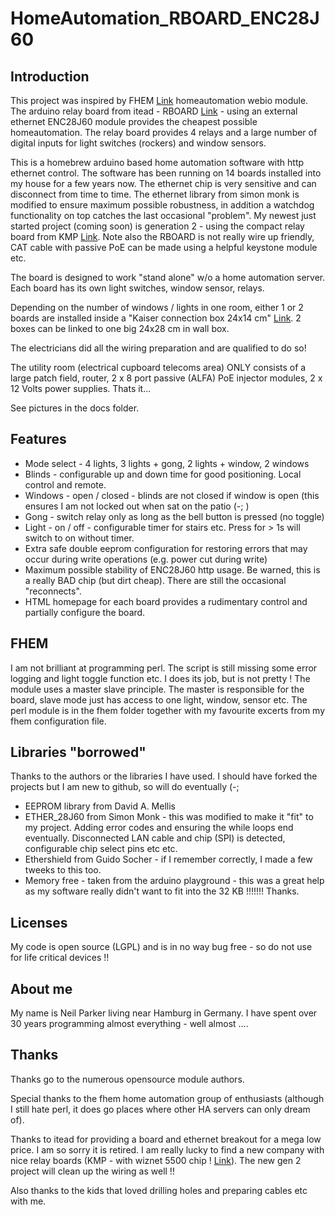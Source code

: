 # HomeAutomation\_RBOARD_ENC28J60
## Introduction

This project was inspired by FHEM [Link](https://wiki.fhem.de/wiki/Hauptseite) homeautomation webio module. The arduino relay board from itead - RBOARD [Link](http://www.itead.cc/wiki/RBoard) - using an external ethernet ENC28J60 module provides the cheapest possible homeautomation. The relay board provides 4 relays and a large number of digital inputs for light switches (rockers) and window sensors. 

This is a homebrew arduino based home automation software with http ethernet control. 
The software has been running on 14 boards installed into my house for a few years now. The ethernet chip is very sensitive and can disconnect from time to time. 
The ethernet library from simon monk is modified to ensure maximum possible robustness, in addition a watchdog functionality on top catches the last occasional "problem". 
My newest just started project (coming soon) is generation 2 - using the compact relay board from KMP [Link](http://kmpelectronics.eu/products/prodino-mkr-zero-ethernet-v1/).
Note also the RBOARD is not really wire up friendly, CAT cable with passive PoE can be made using a helpful keystone module etc.

The board is designed to work "stand alone" w/o a home automation server. Each board has its own light switches, window sensor, relays. 

Depending on the number of windows / lights in one room, either 1 or 2 boards are installed inside a "Kaiser connection box 24x14 cm" [Link](https://www.kaiser-elektro.de/de_DE/produkte/elektro-installation/unterputz/verbindungskaesten/83/verbindungskasten-240?c=14). 2 boxes can be linked to one big 24x28 cm in wall box. 

The electricians did all the wiring preparation and are qualified to do so!

The utility room (electrical cupboard telecoms area) ONLY consists of a large patch field, router, 2 x 8 port passive (ALFA) PoE injector modules, 2 x 12 Volts power supplies. Thats it... 

See pictures in the docs folder.

## Features
+ Mode select - 4 lights, 3 lights + gong, 2 lights + window, 2 windows
+ Blinds - configurable up and down time for good positioning. Local control and remote.
+ Windows - open / closed - blinds are not closed if window is open (this ensures I am not locked out when sat on the patio (-; )
+ Gong - switch relay only as long as the bell button is pressed (no toggle)
+ Light - on / off - configurable timer for stairs etc. Press for > 1s will switch to on without timer.
+ Extra safe double eeprom configuration for restoring errors that may occur during write operations (e.g. power cut during write)
+ Maximum possible stability of ENC28J60 http usage. Be warned, this is a really BAD chip (but dirt cheap). There are still the occasional "reconnects".
+ HTML homepage for each board provides a rudimentary control and partially configure the board. 

## FHEM
I am not brilliant at programming perl. The script is still missing some error logging and light toggle function etc. I does its job, but is not pretty ! The module uses a master slave principle. The master is responsible for the board, slave mode just has access to one light, window, sensor etc.
The perl module is in the fhem folder together with my favourite excerts from my fhem configuration file.

## Libraries "borrowed"
Thanks to the authors or the libraries I have used. I should have forked the projects but I am new to github, so will do eventually (-;

+ EEPROM library from David A. Mellis
+ ETHER_28J60 from Simon Monk - this was modified to make it "fit" to my project. Adding error codes and ensuring the while loops end eventually. Disconnected LAN cable and chip (SPI) is detected, configurable chip select pins etc etc.
+ Ethershield from Guido Socher - if I remember correctly, I made a few tweeks to this too.
+ Memory free - taken from the arduino playground - this was a great help as my software really didn't want to fit into the 32 KB !!!!!!! Thanks.

## Licenses
My code is open source (LGPL) and is in no way bug free - so do not use for life critical devices !!

## About me
My name is Neil Parker living near Hamburg in Germany. I have spent over 30 years programming almost everything - well almost ....

## Thanks
Thanks go to the numerous opensource module authors. 

Special thanks to the fhem home automation group of enthusiasts (although I still hate perl, it does go places where other HA servers can only dream of). 

Thanks to itead for providing a board and ethernet breakout for a mega low price. I am so sorry it is retired. I am really lucky to find a new company with nice relay boards (KMP - with wiznet 5500 chip ! [Link](http://kmpelectronics.eu/products)). The new gen 2 project will clean up the wiring as well !!

Also thanks to the kids that loved drilling holes and preparing cables etc with me.
 


